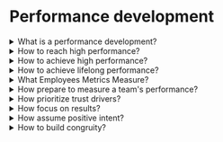 # Performance development

<details>
  <summary>What is a performance development?</summary>

The performance development is an ongoing process of communication between an employee and a manager (resource manager or delivery manager) that includes clarifying expectations, identifying goals, reviewing results, providing feedback and planning next steps.

</details>

<details>
  <summary>How to reach high performance?</summary>

1. Invest in techniques that help focus your mind;
2. Seek imput from other high performers you respect;
3. Expand your intersts beyound work;
4. Have stretch goals: high expectations + limited resources.

</details>

<details>
  <summary>How to achieve high performance?</summary>

1. Encourage the team to aim higher individual work and plans;
2. Have team members discuss their individual work and plans;
3. Help the team recalibrate short-term goals and deliverables to reach stretch goals.

</details>

<details>
  <summary>How to achieve lifelong performance?</summary>

1. Know theyself: conduct regular self-inventories;
2. Create a portfolio of goals (Short-term goals, Long-term goals, Stretch goals);
3. Embrace your failures: Take risks and learn how to improve in the future;
4. Seek feadback: Ask for direct input about your work;
5. Have a mission or purpose.

</details>

<details>
  <summary>What Employees Metrics Measure?</summary>

1. Morale;
2. Engagement;
3. Employee turnover;
4. Cost relative to budget.

</details>

<details>
  <summary>How prepare to measure a team's performance?</summary>

1. Map business processes and define scopes: "What functions, processes, activities, and people will you measure?";
2. Identify the key performance indicators: "Which metrics matter the most?";
3. Build reporting tools and pracesses: "What is the right tool?".

</details>

<details>
  <summary>How prioritize trust drivers?</summary>

1. Build up your weakest driver first;
2. Recognize positonal power;
3. Consider country of origin or culture;
4. Consider situational context.

</details>

<details>
  <summary>How focus on results?</summary>

1. Grow expertise;
2. Demonstrate reliability;
3. Establish clear goals up front;
4. Update colleagues concisely and factually.

</details>

<details>
  <summary>How assume positive intent?</summary>

1. Change the story you're telling yourself
2. Ask and listen.

</details>

<details>
  <summary>How to build congruity?</summary>

1. Notice your body language and expressions;
2. Use your actual background;
3. Free up your hands;
4. Audit your calendar and sent emails.

</details>
